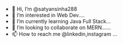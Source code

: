 - 👋 Hi, I’m @satyansinha288
- 👀 I’m interested in Web Dev....
- 🌱 I’m currently learning Java Full Stack...
- 💞️ I’m looking to collaborate on MERN......
- 📫 How to reach me @linkedin,instagram ...

<!---
satyansinha288/satyansinha288 is a ✨ special ✨ repository because its `README.md` (this file) appears on your GitHub profile.
You can click the Preview link to take a look at your changes.
--->
